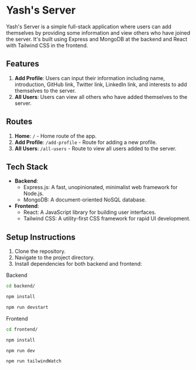 # Yash's Server

Yash's Server is a simple full-stack application where users can add themselves by providing some information and view others who have joined the server. It's built using Express and MongoDB at the backend and React with Tailwind CSS in the frontend.

## Features

1. **Add Profile**: Users can input their information including name, introduction, GitHub link, Twitter link, LinkedIn link, and interests to add themselves to the server.
2. **All Users**: Users can view all others who have added themselves to the server.

## Routes

1. **Home**: `/` - Home route of the app.
2. **Add Profile**: `/add-profile` - Route for adding a new profile.
3. **All Users**: `/all-users` - Route to view all users added to the server.

## Tech Stack

-   **Backend**:
    -   Express.js: A fast, unopinionated, minimalist web framework for Node.js.
    -   MongoDB: A document-oriented NoSQL database.
-   **Frontend**:
    -   React: A JavaScript library for building user interfaces.
    -   Tailwind CSS: A utility-first CSS framework for rapid UI development.

## Setup Instructions

1. Clone the repository.
2. Navigate to the project directory.
3. Install dependencies for both backend and frontend:

Backend

```bash
cd backend/
```

```bash
npm install
```

```bash
npm run devstart
```

Frontend

```bash
cd frontend/
```

```bash
npm install
```

```bash
npm run dev
```

```bash
npm run tailwindWatch
```
